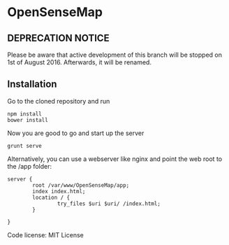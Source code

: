 OpenSenseMap
============

## DEPRECATION NOTICE
Please be aware that active development of this branch will be stopped on 1st of August 2016. Afterwards, it will be renamed.

## Installation

Go to the cloned repository and run

```
npm install
bower install
```

Now you are good to go and start up the server

```
grunt serve
```

Alternatively, you can use a webserver like nginx and point the web root to the /app folder:

```
server {
        root /var/www/OpenSenseMap/app;
        index index.html;
        location / {
                try_files $uri $uri/ /index.html;
        }

}
```

Code license: MIT License

